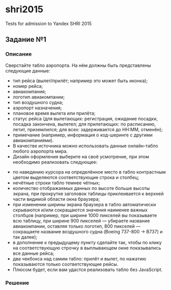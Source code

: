 # shri2015
Tests for admission to Yandex SHRI 2015

## Задание №1

### Описание
 Сверстайте табло аэропорта. На нём должны быть представлены следующие данные:
 
 * тип рейса (вылет/прилёт; например это может быть иконка);
 * номер рейса;
 * авиакомпания;
 * логотип авиакомпании;
 * тип воздушного судна;
 * аэропорт назначения;
 * плановое время вылета или прилёта;
 * статус рейса (для вылетающих: регистрация, ожидание посадки, посадка закончена, вылетел; для прилетающих: по расписанию, летит, приземлился; для всех: задерживается до HH:MM, отменён);
 * примечание (например, информация о код-шеринге с другими авиакомпаниями).
 * В качестве источника можно использовать данные онлайн-табло любого аэропорта мира.
 * Дизайн оформления выберите на своё усмотрение, при этом необходимо реализовать следующее:
 
 
 - по наведению курсора на определённое место в табло контрастным цветом выделяются соответствующие строка и столбец;
 - нечётные строки табло темнее чётных;
 - количество отображаемых данных по высоте больше высоты экрана, при прокрутке заголовок таблицы приклеивается к верхней части видимой области окна браузера;
 - при изменении ширины экрана браузера в табло автоматически скрываются и/или сокращаются значения наименее важных столбцов (например, при ширине 1000 пикселей вы показываете всю таблицу, при ширине 900 пикселей — убираете название авиакомпании, оставляя только логотип, 800 пикселей — сокращаете название воздушного судна (Boeing 737-800 -> B737) и так далее);
 - в дополнение к предыдущему пункту сделайте так, чтобы по клику на соответствующую строчку в выплывающем окне показывались все данные рейса;
 - два чекбокса над самим табло: прилёт и вылет, по нажатию показываются только соответствующие рейсы.
 - Плюсом будет, если вам удастся реализовать табло без JavaScript.

### Решение